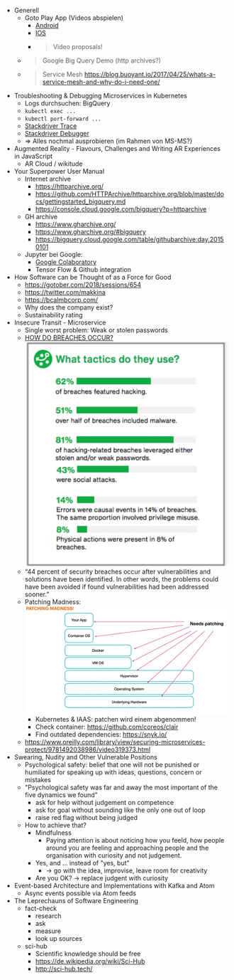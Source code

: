 * Generell
    * Goto Play App (Videos abspielen)
        * [Android](https://play.google.com/store/apps/details?id=com.gotoplay)
        * [IOS](https://itunes.apple.com/us/app/goto-play/id1216616835)
        * > Video proposals!
    * > Google Big Query Demo (http archives?)
    * > Service Mesh
        https://blog.buoyant.io/2017/04/25/whats-a-service-mesh-and-why-do-i-need-one/
* Troubleshooting & Debugging Microservices in Kubernetes
    * Logs durchsuchen: BigQuery
    * `kubectl exec ...`
    * `kubectl port-forward ...`
    * [Stackdriver Trace](https://cloud.google.com/trace/)
    * [Stackdriver Debugger](https://cloud.google.com/debugger/)
    * => Alles nochmal ausprobieren (im Rahmen von MS-MS?)
* Augmented Reality - Flavours, Challenges and Writing AR Experiences in JavaScript
    * AR Cloud / wikitude
* Your Superpower User Manual
    * Internet archive 
        * https://httparchive.org/
        * https://github.com/HTTPArchive/httparchive.org/blob/master/docs/gettingstarted_bigquery.md
        * https://console.cloud.google.com/bigquery?p=httparchive
    * GH archive
        * https://www.gharchive.org/
        * https://www.gharchive.org/#bigquery
        * https://bigquery.cloud.google.com/table/githubarchive:day.20150101
    * Jupyter bei Google:
        * [Google Colaboratory](https://colab.research.google.com/notebooks/welcome.ipynb)
        * Tensor Flow & Github integration
* How Software can be Thought of as a Force for Good
    * https://gotober.com/2018/sessions/654
    * https://twitter.com/makkina
    * https://bcalmbcorp.com/
    * Why does the company exist?
    * Sustainability rating
* Insecure Transit - Microservice
    * Single worst problem: Weak or stolen passwords
    * [HOW DO  BREACHES  OCCUR?](http://www.verizonenterprise.com/verizon-insights-lab/dbir/2017/)
        ![](images/verizon_breaches_stats.png)
    * “44  percent  of  security  breaches  occur  after  vulnerabilities  and  solutions  have  been  identified.  In  other  words,  the  problems  could  have  been  avoided  if  found  vulnerabilities  had  been  addressed  sooner.”
    * Patching Madness:
        ![](images/patching_madness.png)
        * Kubernetes &  IAAS: patchen wird einem abgenommen!
        * Check container: https://github.com/coreos/clair
        * Find outdated dependencies: https://snyk.io/
    * https://www.oreilly.com/library/view/securing-microservices-protect/9781492038986/video319373.html
* Swearing, Nudity and Other Vulnerable Positions
    * Psychological safety: belief that one will not be punished or humiliated for speaking up with ideas, questions, concern or mistakes
    * "Psychological safety was far and away the most important of the five dynamics we found"
        * ask for help without judgement on competence
        * ask for goal without sounding like the only one out of loop
        * raise red flag without being judged
    * How to achieve that?
        * Mindfulness
            * Paying attention is about noticing how you feeld, how people around you are feeling and approaching people and the organisation with curiosity and not judgement.
        * Yes, and ...  instead of "yes, but"
            * -> go with the idea, improvise, leave room for creativity
        * Are you OK? -> replace judgent with curiosity
* Event-based Architecture and Implementations with Kafka and Atom
    * Async events possible via Atom feeds
* The Leprechauns of Software Engineering
    * fact-check
        * research
        * ask
        * measure
        * look up sources
    * sci-hub
        * Scientific knowledge should be free
        * https://de.wikipedia.org/wiki/Sci-Hub
        * http://sci-hub.tech/

